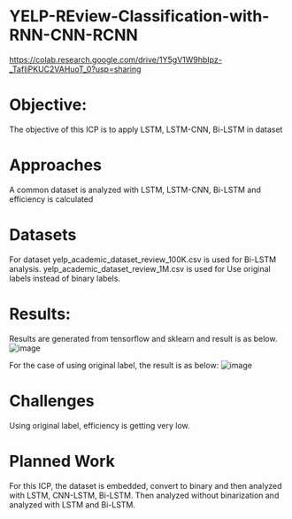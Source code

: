 # YELP-REview-Classification-with-RNN-CNN-RCNN

https://colab.research.google.com/drive/1Y5gV1W9hbIpz-_TafIiPKUC2VAHuoT_0?usp=sharing 

# Objective:

The objective of this ICP is to apply LSTM, LSTM-CNN, Bi-LSTM in dataset

# Approaches

A common dataset is analyzed with LSTM, LSTM-CNN, Bi-LSTM and efficiency is calculated

# Datasets

For dataset yelp_academic_dataset_review_100K.csv is used for Bi-LSTM analysis. yelp_academic_dataset_review_1M.csv is used for Use original labels instead of binary labels.

# Results:

Results are generated from tensorflow and sklearn and result is as below.
![image](https://user-images.githubusercontent.com/70243598/198187875-d466b6f5-02a2-4951-9f03-4a38e21d9bb7.png)

For the case of using original label, the result is as below:
![image](https://user-images.githubusercontent.com/70243598/198188105-92acc5ae-ad37-4c34-bd67-142cff04e825.png)

# Challenges

Using original label, efficiency is getting very low.

# Planned Work

For this ICP, the dataset is embedded, convert to binary and then analyzed with LSTM, CNN-LSTM, Bi-LSTM. Then analyzed without binarization 
and analyzed with LSTM and Bi-LSTM.  
